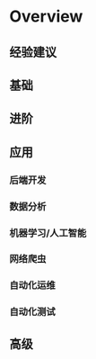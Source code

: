 # Overview

## 经验建议

## 基础

## 进阶

## 应用

### 后端开发

### 数据分析

### 机器学习/人工智能

### 网络爬虫

### 自动化运维

### 自动化测试 

## 高级




